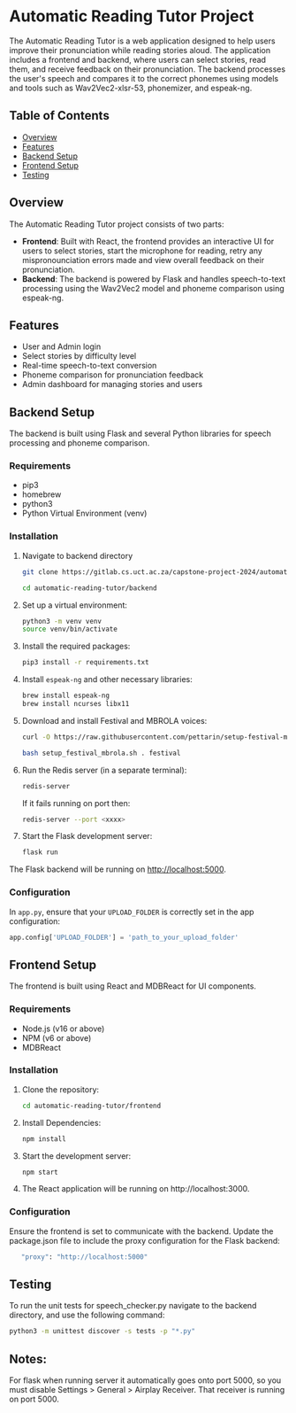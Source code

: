 # Automatic Reading Tutor Project

The Automatic Reading Tutor is a web application designed to help users improve their pronunciation while reading stories aloud. The application includes a frontend and backend, where users can select stories, read them, and receive feedback on their pronunciation. The backend processes the user's speech and compares it to the correct phonemes using models and tools such as Wav2Vec2-xlsr-53, phonemizer, and espeak-ng.

## Table of Contents

- [Overview](#overview)
- [Features](#features)
- [Backend Setup](#backend-setup)
- [Frontend Setup](#frontend-setup)
- [Testing](#testing)

## Overview

The Automatic Reading Tutor project consists of two parts:

- **Frontend**: Built with React, the frontend provides an interactive UI for users to select stories, start the microphone for reading, retry any mispronounciation errors made and view overall feedback on their pronunciation.
- **Backend**: The backend is powered by Flask and handles speech-to-text processing using the Wav2Vec2 model and phoneme comparison using espeak-ng.

## Features

- User and Admin login
- Select stories by difficulty level
- Real-time speech-to-text conversion
- Phoneme comparison for pronunciation feedback
- Admin dashboard for managing stories and users

## Backend Setup

The backend is built using Flask and several Python libraries for speech processing and phoneme comparison.

### Requirements

- pip3
- homebrew
- python3
- Python Virtual Environment (venv)

### Installation

1. Navigate to backend directory

   ```bash
   git clone https://gitlab.cs.uct.ac.za/capstone-project-2024/automatic-reading-tutor.git

   cd automatic-reading-tutor/backend
   ```

2. Set up a virtual environment:

   ```bash
   python3 -m venv venv
   source venv/bin/activate
   ```

3. Install the required packages:

   ```bash
   pip3 install -r requirements.txt
   ```

4. Install `espeak-ng` and other necessary libraries:

   ```bash
   brew install espeak-ng
   brew install ncurses libx11
   ```

5. Download and install Festival and MBROLA voices:

   ```bash
   curl -O https://raw.githubusercontent.com/pettarin/setup-festival-mbrola/master/setup_festival_mbrola.sh
   ```

   ```bash
   bash setup_festival_mbrola.sh . festival
   ```

6. Run the Redis server (in a separate terminal):

   ```bash
   redis-server
   ```

   If it fails running on port then:

   ```bash
   redis-server --port <xxxx>
   ```

7. Start the Flask development server:

   ```bash
   flask run
   ```

The Flask backend will be running on [http://localhost:5000](http://localhost:5000).

### Configuration

In `app.py`, ensure that your `UPLOAD_FOLDER` is correctly set in the app configuration:

```python
app.config['UPLOAD_FOLDER'] = 'path_to_your_upload_folder'
```

## Frontend Setup

The frontend is built using React and MDBReact for UI components.

### Requirements

- Node.js (v16 or above)
- NPM (v6 or above)
- MDBReact

### Installation

1. Clone the repository:
   ```bash
   cd automatic-reading-tutor/frontend
   ```
2. Install Dependencies:
   ```bash
   npm install
   ```
3. Start the development server:
   ```bash
   npm start
   ```
4. The React application will be running on http://localhost:3000.

### Configuration

Ensure the frontend is set to communicate with the backend. Update the package.json file to include the proxy configuration for the Flask backend:

```bash
   "proxy": "http://localhost:5000"
```

## Testing

To run the unit tests for speech_checker.py navigate to the backend directory, and use the following command:

```bash
python3 -m unittest discover -s tests -p "*.py"
```

## Notes:

For flask when running server it automatically goes onto port 5000, so you must disable Settings > General > Airplay Receiver. That receiver is running on port 5000.
